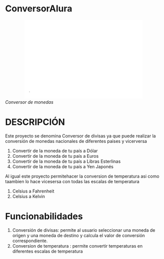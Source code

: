 # ConversorAlura
<div align = "center" > <img src = img/oracle.png ></div>
<em> Conversor de monedas </em>
<div>
  <h1>DESCRIPCIÓN</h1>
  <p>Este proyecto se denomina Conversor de divisas ya que puede realizar la conversión de monedas nacionales de diferentes paises y vicerversa </p>
  <ol>
        <li>Convertir de la moneda de tu país a Dólar</li>
        <li>Convertir de la moneda de tu país  a Euros</li>
        <li>Convertir de la moneda de tu país  a Libras Esterlinas</li>
        <li>Convertir de la moneda de tu país  a Yen Japonés</li>
      
  </ol>
  <p>Al igual este proyecto permitehacer la conversion de temperatura asi como taambien lo hace vicesersa con todas las escalas de temperatura </p>
  <ol>
    <li> Celsius a Fahrenheit </li>
    <li> Celsius a Kelvin </li>
  </ol>
   
</div>

<div>
  <h1> Funcionabilidades</h1>
  <ol>
    <li>Conversión de divisas: permite al usuario seleccionar una moneda de origen y una moneda de destino y calcula el valor de conversión correspondiente.</li>
    <li>Conversion de temperatura :  permite convertir temperaturas en diferentes escalas de temperatura </li>
  </ol>
</div>
